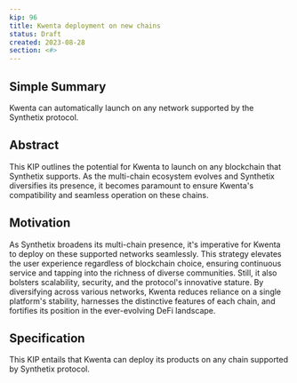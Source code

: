 ```yaml
---
kip: 96
title: Kwenta deployment on new chains
status: Draft
created: 2023-08-28
section: <#>
---
```


## Simple Summary

Kwenta can automatically launch on any network supported by the Synthetix protocol. 

## Abstract

This KIP outlines the potential for Kwenta to launch on any blockchain that Synthetix supports. As the multi-chain ecosystem evolves and Synthetix diversifies its presence, it becomes paramount to ensure Kwenta's compatibility and seamless operation on these chains.

## Motivation

As Synthetix broadens its multi-chain presence, it's imperative for Kwenta to deploy on these supported networks seamlessly. This strategy elevates the user experience regardless of blockchain choice, ensuring continuous service and tapping into the richness of diverse communities. Still, it also bolsters scalability, security, and the protocol's innovative stature. By diversifying across various networks, Kwenta reduces reliance on a single platform's stability, harnesses the distinctive features of each chain, and fortifies its position in the ever-evolving DeFi landscape.

## Specification

This KIP entails that Kwenta can deploy its products on any chain supported by Synthetix protocol.
